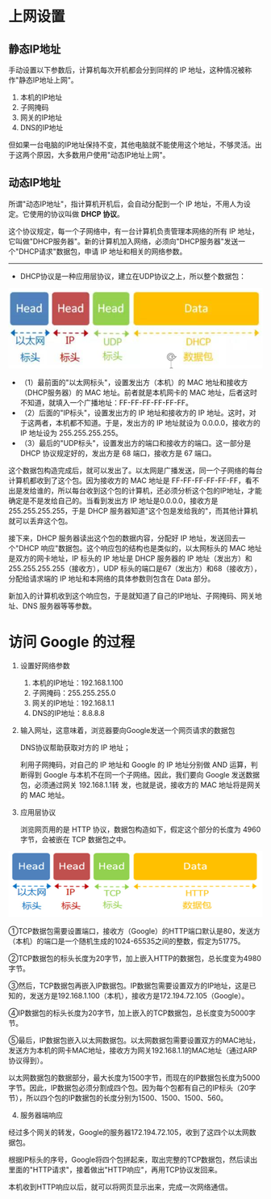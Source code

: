 # 上网设置

## 静态IP地址

手动设置以下参数后，计算机每次开机都会分到同样的 IP 地址，这种情况被称作"静态IP地址上网"。

1. 本机的IP地址 
2. 子网掩码
3. 网关的IP地址
4. DNS的IP地址

但如果一台电脑的IP地址保持不变，其他电脑就不能使用这个地址，不够灵活。出于这两个原因，大多数用户使用"动态IP地址上网"。



## 动态IP地址

所谓"动态IP地址"，指计算机开机后，会自动分配到一个 IP 地址，不用人为设定。它使用的协议叫做 **DHCP 协议**。

这个协议规定，每一个子网络中，有一台计算机负责管理本网络的所有 IP 地址，它叫做"DHCP服务器"。新的计算机加入网络，必须向"DHCP服务器"发送一个"DHCP请求"数据包，申请 IP 地址和相关的网络参数。

---

- DHCP协议是一种应用层协议，建立在UDP协议之上，所以整个数据包：

![](../../images/HTTP-DHCP.png)

- （1）最前面的"以太网标头"，设置发出方（本机）的 MAC 地址和接收方（DHCP服务器）的 MAC 地址。前者就是本机网卡的 MAC 地址，后者这时不知道，就填入一个广播地址：FF-FF-FF-FF-FF-FF。
- （2）后面的"IP标头"，设置发出方的 IP 地址和接收方的 IP 地址。这时，对于这两者，本机都不知道。于是，发出方的 IP 地址就设为 0.0.0.0，接收方的 IP 地址设为 255.255.255.255。
- （3）最后的"UDP标头"，设置发出方的端口和接收方的端口。这一部分是 DHCP 协议规定好的，发出方是 68 端口，接收方是 67 端口。

这个数据包构造完成后，就可以发出了。以太网是广播发送，同一个子网络的每台计算机都收到了这个包。因为接收方的 MAC 地址是 FF-FF-FF-FF-FF-FF，看不出是发给谁的，所以每台收到这个包的计算机，还必须分析这个包的IP地址，才能确定是不是发给自己的。当看到发出方 IP 地址是0.0.0.0，接收方是255.255.255.255，于是 DHCP 服务器知道"这个包是发给我的"，而其他计算机就可以丢弃这个包。 

接下来，DHCP 服务器读出这个包的数据内容，分配好 IP 地址，发送回去一个"DHCP 响应"数据包。这个响应包的结构也是类似的，以太网标头的 MAC 地址是双方的网卡地址，IP 标头的 IP 地址是 DHCP 服务器的 IP 地址（发出方）和255.255.255.255（接收方），UDP 标头的端口是67（发出方）和68（接收方），分配给请求端的 IP 地址和本网络的具体参数则包含在 Data 部分。

新加入的计算机收到这个响应包，于是就知道了自己的IP地址、子网掩码、网关地址、DNS 服务器等等参数。



# 访问 Google 的过程

1. 设置好网络参数

   1. 本机的IP地址：192.168.1.100
   2. 子网掩码：255.255.255.0
   3. 网关的IP地址：192.168.1.1
   4. DNS的IP地址：8.8.8.8

2. 输入网址，这意味着，浏览器要向Google发送一个网页请求的数据包

   DNS协议帮助获取对方的 IP 地址；

   利用子网掩码，对自己的 IP 地址和 Google 的 IP 地址分别做 AND 运算，判断得到 Google 与本机不在同一个子网络。因此，我们要向 Google 发送数据包，必须通过网关 192.168.1.1转 发，也就是说，接收方的 MAC 地址将是网关的 MAC 地址。

3. 应用层协议

   浏览网页用的是 HTTP 协议，数据包构造如下，假定这个部分的长度为 4960 字节，会被嵌在 TCP 数据包之中。

![](../../images/HTTP-http.png)

①TCP数据包需要设置端口，接收方（Google）的HTTP端口默认是80，发送方（本机）的端口是一个随机生成的1024-65535之间的整数，假定为51775。

②TCP数据包的标头长度为20字节，加上嵌入HTTP的数据包，总长度变为4980字节。

③然后，TCP数据包再嵌入IP数据包。IP数据包需要设置双方的IP地址，这是已知的，发送方是192.168.1.100（本机），接收方是172.194.72.105（Google）。 

④IP数据包的标头长度为20字节，加上嵌入的TCP数据包，总长度变为5000字节。

⑤最后，IP数据包嵌入以太网数据包。以太网数据包需要设置双方的MAC地址，发送方为本机的网卡MAC地址，接收方为网关192.168.1.1的MAC地址（通过ARP协议得到）。

以太网数据包的数据部分，最大长度为1500字节，而现在的IP数据包长度为5000字节。因此，IP数据包必须分割成四个包。因为每个包都有自己的IP标头（20字节），所以四个包的IP数据包的长度分别为1500、1500、1500、560。

4. 服务器端响应

经过多个网关的转发，Google的服务器172.194.72.105，收到了这四个以太网数据包。

根据IP标头的序号，Google将四个包拼起来，取出完整的TCP数据包，然后读出里面的"HTTP请求"，接着做出"HTTP响应"，再用TCP协议发回来。

本机收到HTTP响应以后，就可以将网页显示出来，完成一次网络通信。

